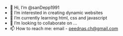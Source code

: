 - 👋 Hi, I’m @sanDepp1991
- 👀 I’m interested in creating dynamic websites
- 🌱 I’m currently learning html, css and javascript
- 💞️ I’m looking to collaborate on ...
- 📫 How to reach me: email - peednas.ch@gmail.com

<!---
sanDepp1991/sanDepp1991 is a ✨ special ✨ repository because its `README.md` (this file) appears on your GitHub profile.
You can click the Preview link to take a look at your changes.
--->
